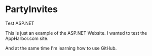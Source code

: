# PartyInvites
Test ASP.NET

This is just an example of the ASP.NET Website.
I wanted to test the AppHarbor.com site.

And at the same time I'm learning how to use GitHub.
